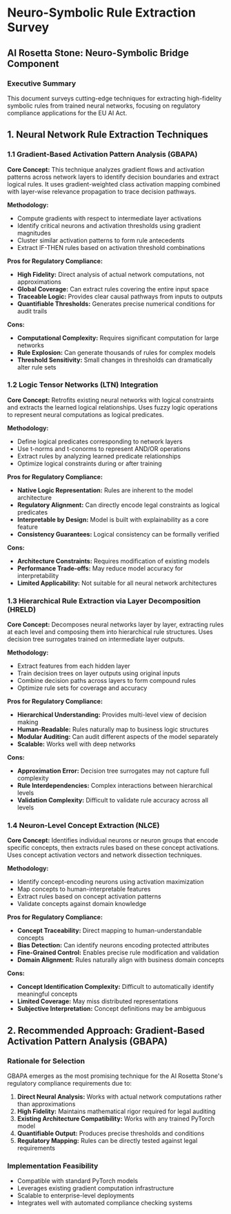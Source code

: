 # Neuro-Symbolic Rule Extraction Survey
## AI Rosetta Stone: Neuro-Symbolic Bridge Component

### Executive Summary
This document surveys cutting-edge techniques for extracting high-fidelity symbolic rules from trained neural networks, focusing on regulatory compliance applications for the EU AI Act.

## 1. Neural Network Rule Extraction Techniques

### 1.1 Gradient-Based Activation Pattern Analysis (GBAPA)

**Core Concept:**
This technique analyzes gradient flows and activation patterns across network layers to identify decision boundaries and extract logical rules. It uses gradient-weighted class activation mapping combined with layer-wise relevance propagation to trace decision pathways.

**Methodology:**
- Compute gradients with respect to intermediate layer activations
- Identify critical neurons and activation thresholds using gradient magnitudes
- Cluster similar activation patterns to form rule antecedents
- Extract IF-THEN rules based on activation threshold combinations

**Pros for Regulatory Compliance:**
- **High Fidelity:** Direct analysis of actual network computations, not approximations
- **Global Coverage:** Can extract rules covering the entire input space
- **Traceable Logic:** Provides clear causal pathways from inputs to outputs
- **Quantifiable Thresholds:** Generates precise numerical conditions for audit trails

**Cons:**
- **Computational Complexity:** Requires significant computation for large networks
- **Rule Explosion:** Can generate thousands of rules for complex models
- **Threshold Sensitivity:** Small changes in thresholds can dramatically alter rule sets

### 1.2 Logic Tensor Networks (LTN) Integration

**Core Concept:**
Retrofits existing neural networks with logical constraints and extracts the learned logical relationships. Uses fuzzy logic operations to represent neural computations as logical predicates.

**Methodology:**
- Define logical predicates corresponding to network layers
- Use t-norms and t-conorms to represent AND/OR operations
- Extract rules by analyzing learned predicate relationships
- Optimize logical constraints during or after training

**Pros for Regulatory Compliance:**
- **Native Logic Representation:** Rules are inherent to the model architecture
- **Regulatory Alignment:** Can directly encode legal constraints as logical predicates
- **Interpretable by Design:** Model is built with explainability as a core feature
- **Consistency Guarantees:** Logical consistency can be formally verified

**Cons:**
- **Architecture Constraints:** Requires modification of existing models
- **Performance Trade-offs:** May reduce model accuracy for interpretability
- **Limited Applicability:** Not suitable for all neural network architectures

### 1.3 Hierarchical Rule Extraction via Layer Decomposition (HRELD)

**Core Concept:**
Decomposes neural networks layer by layer, extracting rules at each level and composing them into hierarchical rule structures. Uses decision tree surrogates trained on intermediate layer outputs.

**Methodology:**
- Extract features from each hidden layer
- Train decision trees on layer outputs using original inputs
- Combine decision paths across layers to form compound rules
- Optimize rule sets for coverage and accuracy

**Pros for Regulatory Compliance:**
- **Hierarchical Understanding:** Provides multi-level view of decision making
- **Human-Readable:** Rules naturally map to business logic structures
- **Modular Auditing:** Can audit different aspects of the model separately
- **Scalable:** Works well with deep networks

**Cons:**
- **Approximation Error:** Decision tree surrogates may not capture full complexity
- **Rule Interdependencies:** Complex interactions between hierarchical levels
- **Validation Complexity:** Difficult to validate rule accuracy across all levels

### 1.4 Neuron-Level Concept Extraction (NLCE)

**Core Concept:**
Identifies individual neurons or neuron groups that encode specific concepts, then extracts rules based on these concept activations. Uses concept activation vectors and network dissection techniques.

**Methodology:**
- Identify concept-encoding neurons using activation maximization
- Map concepts to human-interpretable features
- Extract rules based on concept activation patterns
- Validate concepts against domain knowledge

**Pros for Regulatory Compliance:**
- **Concept Traceability:** Direct mapping to human-understandable concepts
- **Bias Detection:** Can identify neurons encoding protected attributes
- **Fine-Grained Control:** Enables precise rule modification and validation
- **Domain Alignment:** Rules naturally align with business domain concepts

**Cons:**
- **Concept Identification Complexity:** Difficult to automatically identify meaningful concepts
- **Limited Coverage:** May miss distributed representations
- **Subjective Interpretation:** Concept definitions may be ambiguous

## 2. Recommended Approach: Gradient-Based Activation Pattern Analysis (GBAPA)

### Rationale for Selection

GBAPA emerges as the most promising technique for the AI Rosetta Stone's regulatory compliance requirements due to:

1. **Direct Neural Analysis:** Works with actual network computations rather than approximations
2. **High Fidelity:** Maintains mathematical rigor required for legal auditing
3. **Existing Architecture Compatibility:** Works with any trained PyTorch model
4. **Quantifiable Output:** Produces precise thresholds and conditions
5. **Regulatory Mapping:** Rules can be directly tested against legal requirements

### Implementation Feasibility

- Compatible with standard PyTorch models
- Leverages existing gradient computation infrastructure
- Scalable to enterprise-level deployments
- Integrates well with automated compliance checking systems